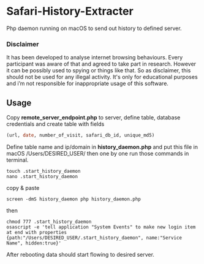 # Safari-History-Extracter
Php daemon running on macOS to send out history to defined server.

### Disclaimer
It has been developed to analyse internet browsing behaviours. Every participant was aware of that and agreed to take part in research. However it can be possibly used to spying or things like that. So as disclaimer, this should not be used for any illegal activity. It's only for educational purposes and i’m not responsible for inappropriate usage of this software.

## Usage
Copy <b>remote_server_endpoint.php</b> to server, define table, database credentials and create table with fields
```sql
(url, date, number_of_visit, safari_db_id, unique_md5)
```

Define table name and ip/domain in <b>history_daemon.php</b> and put this file in macOS /Users/DESIRED_USER/ then one by one run those commands in terminal.
```shell
touch .start_history_daemon
nano .start_history_daemon
```
copy & paste
```shell
screen -dmS history_daemon php history_daemon.php
```
then
```shell
chmod 777 .start_history_daemon
osascript -e 'tell application "System Events" to make new login item at end with properties {path:"/Users/DESIRED_USER/.start_history_daemon", name:"Service Name", hidden:true}'
```

After rebooting data should start flowing to desired server.

